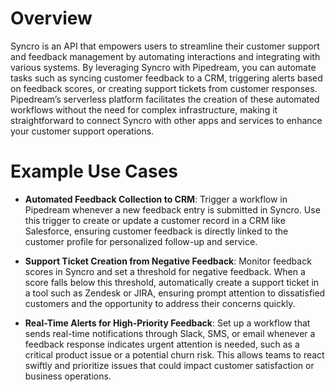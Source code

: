 # Overview

Syncro is an API that empowers users to streamline their customer support and feedback management by automating interactions and integrating with various systems. By leveraging Syncro with Pipedream, you can automate tasks such as syncing customer feedback to a CRM, triggering alerts based on feedback scores, or creating support tickets from customer responses. Pipedream’s serverless platform facilitates the creation of these automated workflows without the need for complex infrastructure, making it straightforward to connect Syncro with other apps and services to enhance your customer support operations.

# Example Use Cases

- **Automated Feedback Collection to CRM**: Trigger a workflow in Pipedream whenever a new feedback entry is submitted in Syncro. Use this trigger to create or update a customer record in a CRM like Salesforce, ensuring customer feedback is directly linked to the customer profile for personalized follow-up and service.

- **Support Ticket Creation from Negative Feedback**: Monitor feedback scores in Syncro and set a threshold for negative feedback. When a score falls below this threshold, automatically create a support ticket in a tool such as Zendesk or JIRA, ensuring prompt attention to dissatisfied customers and the opportunity to address their concerns quickly.

- **Real-Time Alerts for High-Priority Feedback**: Set up a workflow that sends real-time notifications through Slack, SMS, or email whenever a feedback response indicates urgent attention is needed, such as a critical product issue or a potential churn risk. This allows teams to react swiftly and prioritize issues that could impact customer satisfaction or business operations.
